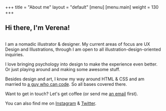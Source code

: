 +++
title = "About me"
layout = "default"
[menu]
    [menu.main]
        weight = 130
+++

<h2>Hi there, I'm Verena!</h2>

<img class="img-about" src="/img/RobotAbout.png" alt="">

I am a nomadic illustrator & designer. 
My current areas of focus are UX Design and Illustrations, through I am open to all illustration-design-oriented inquiries.

I love bringing psychology into design to make the experience even better. Or just playing around and making some awesome stuff.

Besides design and art, I know my way around HTML & CSS and am married to <a href="https://www.florianbuerger.com" target="_blank">a guy who can code</a>. So all bases covered there.

Want to get in touch? Let's get coffee (or send me <a href="mailto:hello@verenaortlieb.de" target="_blank">an email</a> first).


You can also find me on <a href="https://www.instagram.com/verena_von_o/" target="_blank">Instagram</a> & <a href="https://twitter.com/verena_von_o" target="_blank">Twitter</a>.
